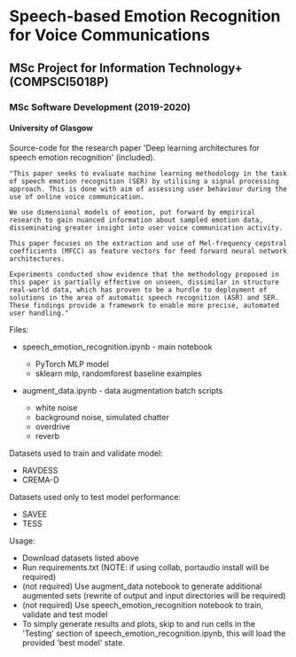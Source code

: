 # Speech-based Emotion Recognition for Voice Communications
## MSc Project for Information Technology+ (COMPSCI5018P)
### MSc Software Development (2019-2020) 
#### University of Glasgow

Source-code for the research paper 'Deep learning architectures for speech emotion recognition' (included).

	"This paper seeks to evaluate machine learning methodology in the task of speech emotion recognition (SER) by utilising a signal processing approach. This is done with aim of assessing user behaviour during the use of online voice communication.

	We use dimensional models of emotion, put forward by empirical research to gain nuanced information about sampled emotion data, disseminating greater insight into user voice communication activity.

	This paper focuses on the extraction and use of Mel-frequency cepstral coefficients (MFCC) as feature vectors for feed forward neural network architectures. 

	Experiments conducted show evidence that the methodology proposed in this paper is partially effective on unseen, dissimilar in structure real-world data, which has proven to be a hurdle to deployment of solutions in the area of automatic speech recognition (ASR) and SER. These findings provide a framework to enable more precise, automated user handling."

Files:
+ speech_emotion_recognition.ipynb - main notebook
	- PyTorch MLP model
	- sklearn mlp, randomforest baseline examples

+ augment_data.ipynb - data augmentation batch scripts
	- white noise
	- background noise, simulated chatter
	- overdrive
	- reverb

Datasets used to train and validate model:
+ RAVDESS
+ CREMA-D

Datasets used only to test model performance:
+ SAVEE
+ TESS

Usage:
+ Download datasets listed above
+ Run requirements.txt (NOTE: if using collab, portaudio install will be required)
+ (not required) Use augment_data notebook to generate additional augmented sets (rewrite of output and input directories will be required)
+ (not required) Use speech_emotion_recognition notebook to train, validate and test model
+ To simply generate results and plots, skip to and run cells in the 'Testing' section of speech_emotion_recognition.ipynb, this will load the provided 'best model' state.
